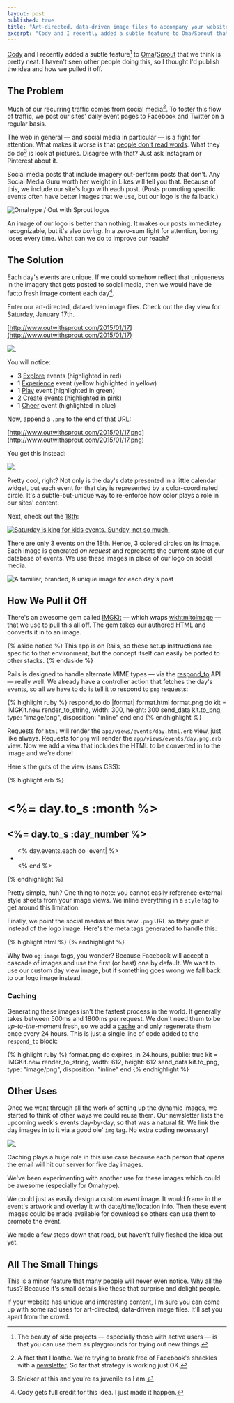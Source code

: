 ```yaml
---
layout: post
published: true
title: "Art-directed, data-driven image files to accompany your website"
excerpt: "Cody and I recently added a subtle feature to Oma/Sprout that we think is pretty neat."
---
```


[Cody](http://codyjamespeterson.com) and I recently added a subtle feature[^1] to [Oma](http://omahype.com)/[Sprout](http://outwithsprout.com) that we think is pretty neat. I haven't seen other people doing this, so I thought I'd publish the idea and how we pulled it off.

## The Problem

Much of our recurring traffic comes from social media[^2]. To foster this flow of traffic, we post our sites' daily event pages to Facebook and Twitter on a regular basis.

The web in general &mdash; and social media in particular &mdash; is a fight for attention. What makes it worse is that [people don't read words](http://www.nngroup.com/articles/how-users-read-on-the-web/). What they do do[^3] is look at pictures. Disagree with that? Just ask Instagram or Pinterest about it.

Social media posts that include imagery out-perform posts that don't. Any Social Media Guru worth her weight in Likes will tell you that. Because of this, we include our site's logo with each post. (Posts promoting specific events often have better images that we use, but our logo is the fallback.)

![Omahype / Out with Sprout logos](http://jerodsanto.net/drop/oma-sprout.png)

An image of our logo is better than nothing. It makes our posts immediatey recognizable, but it's also *boring*. In a zero-sum fight for attention, boring loses every time. What can we do to improve our reach?

## The Solution

Each day's events are unique. If we could somehow reflect that uniqueness in the imagery that gets posted to social media, then we would have de facto fresh image content each day[^4].

Enter our art-directed, data-driven image files. Check out the day view for Saturday, January 17th.

[http://www.outwithsprout.com/2015/01/17](http://www.outwithsprout.com/2015/01/17)

[![&nbsp;](http://jerodsanto.net/drop/ows-day-view.png)](http://www.outwithsprout.com/2015/01/17)

You will notice:

* 3 [Explore](http://www.outwithsprout.com/category/explore) events (highlighted in red)
* 1 [Experience](http://www.outwithsprout.com/category/experience) event (yellow highlighted in yellow)
* 1 [Play](http://www.outwithsprout.com/category/play) event (highlighted in green)
* 2 [Create](http://www.outwithsprout.com/category/create) events (highlighted in pink)
* 1 [Cheer](http://www.outwithsprout.com/category/cheer) event (highlighted in blue)

Now, append a `.png` to the end of that URL:

[http://www.outwithsprout.com/2015/01/17.png](http://www.outwithsprout.com/2015/01/17.png)

You get this instead:

[![&nbsp;](http://www.outwithsprout.com/2015/01/17.png)](http://www.outwithsprout.com/2015/01/17)

Pretty cool, right? Not only is the day's date presented in a little calendar widget, but each event for that day is represented by a color-coordinated circle. It's a subtle-but-unique way to re-enforce how color plays a role in our sites' content.

Next, check out the [18th](http://www.outwithsprout.com/2015/01/18):

[![Saturday is king for kids events. Sunday, not so much.](http://www.outwithsprout.com/2015/01/18.png)](http://www.outwithsprout.com/2015/01/18)

There are only 3 events on the 18th. Hence, 3 colored circles on its image. Each image is generated *on request* and represents the current state of our database of events. We use these images in place of our logo on social media.

![A familiar, branded, & unique image for each day's post](http://jerodsanto.net/drop/ows-fb-post.png)

## How We Pull it Off

There's an awesome gem called [IMGKit](https://github.com/csquared/IMGKit) &mdash; which wraps [wkhtmltoimage](https://github.com/wkhtmltopdf/wkhtmltopdf) &mdash; that we use to pull this all off. The gem takes our authored HTML and converts it in to an image.

{% aside notice %}
This app is on Rails, so these setup instructions are specific to that environment, but the concept itself can easily be ported to other stacks.
{% endaside %}

Rails is designed to handle alternate MIME types &mdash; via the [respond_to](http://api.rubyonrails.org/classes/ActionController/MimeResponds.html#method-i-respond_to) API &mdash; really well. We already have a controller action that fetches the day's events, so all we have to do is tell it to respond to `png` requests:

{% highlight ruby %}
respond_to do |format|
  format.html
  format.png do
    kit = IMGKit.new render_to_string, width: 300, height: 300
    send_data kit.to_png, type: "image/png", disposition: "inline"
  end
end
{% endhighlight %}

Requests for `html` will render the `app/views/events/day.html.erb` view, just like always. Requests for `png` will render the `app/views/events/day.png.erb` view. Now we add a view that includes the HTML to be converted in to the image and we're done!

Here's the guts of the view (sans CSS):

{% highlight erb %}
<body class="<%= Omahype.theme %>">
  <div class="calendar">
    <h1 class="calendar-month"><%= day.to_s :month %></h1>
    <h2 class="calendar-day"><%= day.to_s :day_number %></h2>
    <ul class="event-dots">
      <% day.events.each do |event| %>
        <li class="<%= event.event_classes %>"></li>
      <% end %>
    </li>
  </div>
</body>
{% endhighlight %}

Pretty simple, huh? One thing to note: you cannot easily reference external style sheets from your image views. We inline everything in a `style` tag to get around this limitation.

Finally, we point the social medias at this new `.png` URL so they grab it instead of the logo image. Here's the meta tags generated to handle this:

{% highlight html %}
<meta property="og:image" content="http://www.outwithsprout.com/2015/01/17.png" />
<meta property="og:image" content="http://ows-production.s3.amazonaws.com/assets/ows/fb-og-8eb228bfcc6eebb2397df92c5ccf3b3d.png" />
<meta property="twitter:image:src" content="http://www.outwithsprout.com/2015/01/17.png" />
{% endhighlight %}

Why two `og:image` tags, you wonder? Because Facebook will accept a cascade of images and use the first (or best) one by default. We want to use our custom day view image, but if something goes wrong we fall back to our logo image instead.

### Caching

Generating these images isn't the fastest process in the world. It generally takes between 500ms and 1800ms per request. We don't need them to be *up-to-the-moment* fresh, so we add a [cache](https://github.com/mperham/dalli) and only regenerate them once every 24 hours. This is just a single line of code added to the `respond_to` block:

{% highlight ruby %}
format.png do
  expires_in 24.hours, public: true
  kit = IMGKit.new render_to_string, width: 612, height: 612
  send_data kit.to_png, type: "image/png", disposition: "inline"
end
{% endhighlight %}

## Other Uses

Once we went through all the work of setting up the dynamic images, we started to think of other ways we could reuse them. Our newsletter lists the upcoming week's events day-by-day, so that was a natural fit. We link the day images in to it via a good ole' `img` tag. No extra coding necessary!

[![&nbsp;](http://jerodsanto.net/drop/weekly-images.png)][newsletter]

Caching plays a huge role in this use case because each person that opens the email will hit our server for five day images.

We've been experimenting with another use for these images which could be awesome (especially for Omahype).

We could just as easily design a custom *event* image. It would frame in the event's artwork and overlay it with date/time/location info. Then these event images could be made available for download so others can use them to promote the event.

We made a few steps down that road, but haven't fully fleshed the idea out yet.

## All The Small Things

This is a minor feature that many people will never even notice. Why all the fuss? Because it's small details like these that surprise and delight people.

If your website has unique and interesting content, I'm sure you can come up with some rad uses for art-directed, data-driven image files. It'll set you apart from the crowd.

[^1]: The beauty of side projects &mdash; especially those with active users &mdash; is that you can use them as playgrounds for trying out new things.

[^2]: A fact that I loathe. We're trying to break free of Facebook's shackles with a [newsletter][]. So far that strategy is working just OK.

[^3]: Snicker at this and you're as juvenile as I am.

[^4]: Cody gets full credit for this idea. I just made it happen.

[newsletter]: http://eepurl.com/NRfgD
